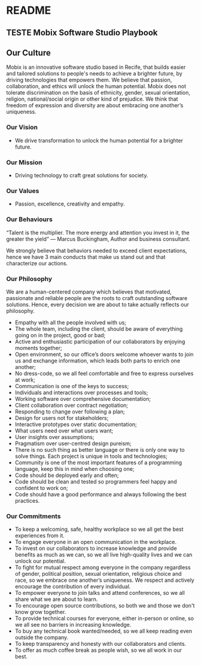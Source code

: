 # README

## TESTE Mobix Software Studio Playbook

## Our Culture

Mobix is an innovative software studio based in Recife, that builds easier and tailored solutions to people's needs to achieve a brighter future, by driving technologies that empowers them. We believe that passion, collaboration, and ethics will unlock the human potential. Mobix does not tolerate discrimination on the basis of ethnicity, gender, sexual orientation, religion, national/social origin or other kind of prejudice. We think that freedom of expression and diversity are about embracing one another’s uniqueness.

### Our Vision

* We drive transformation to unlock the human potential for a brighter future.

### Our Mission

* Driving technology to craft great solutions for society.

### Our Values

* Passion, excellence, creativity and empathy.

### Our Behaviours

“Talent is the multiplier. The more energy and attention you invest in it, the greater the yield” — Marcus Buckingham, Author and business consultant.

We strongly believe that behaviors needed to exceed client expectations, hence we have 3 main conducts that make us stand out and that characterize our actions.

### Our Philosophy

We are a human-centered company which believes that motivated, passionate and reliable people are the roots to craft outstanding software solutions. Hence, every decision we are about to take actually reflects our philosophy.

* Empathy with all the people involved with us;
* The whole team, including the client, should be aware of everything going on in the project, good or bad;
* Active and enthusiastic participation of our collaborators by enjoying moments together;
* Open environment, so our office’s doors welcome whoever wants to join us and exchange information, which leads both parts to enrich one another;
* No dress-code, so we all feel comfortable and free to express ourselves at work;
* Communication is one of the keys to success;
* Individuals and interactions over processes and tools;
* Working software over comprehensive documentation;
* Client collaboration over contract negotiation;
* Responding to change over following a plan;
* Design for users not for stakeholders;
* Interactive prototypes over static documentation;
* What users need over what users want;
* User insights over assumptions;
* Pragmatism over user-centred design pureism;
* There is no such thing as better language or there is only one way to solve things. Each project is unique in tools and technologies;
* Community is one of the most important features of a programming language, keep this in mind when choosing one;
* Code should be deployed early and often;
* Code should be clean and tested so programmers feel happy and confident to work on;
* Code should have a good performance and always following the best practices.

### Our Commitments

* To keep a welcoming, safe, healthy workplace so we all get the best experiences from it. 
* To engage everyone in an open communication in the workplace.
* To invest on our collaborators to increase knowledge and provide benefits as much as we can, so we all live high-quality lives and we can unlock our potential.
* To fight for mutual respect among everyone in the company regardless of gender, political position, sexual orientation, religious choice and race, so we embrace one another’s uniqueness. We respect and actively encourage the contribution of every individual.
* To empower everyone to join talks and attend conferences, so we all share what we are about to learn.
* To encourage open source contributions, so both we and those we don't know grow together.
* To provide technical courses for everyone, either in-person or online, so we all see no barriers in increasing knowledge.
* To buy any technical book wanted/needed, so we all keep reading even outside the company.
* To keep transparency and honesty with our collaborators and clients.
* To offer as much coffee break as people wish, so we all work in our best.

